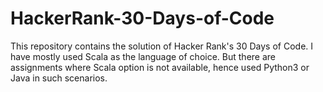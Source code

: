 # HackerRank-30-Days-of-Code
This repository contains the solution of Hacker Rank's 30 Days of Code. I have mostly used Scala as the language of choice. But there are assignments where Scala option is not available, hence used Python3 or Java in such scenarios.
